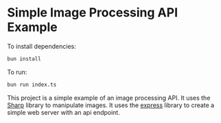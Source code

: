 # Simple Image Processing API Example

To install dependencies:

```bash
bun install
```

To run:

```bash
bun run index.ts
```

This project is a simple example of an image processing API. It uses the [Sharp](https://sharp.pixelplumbing.com/) library to manipulate images. It uses the [express](https://expressjs.com/) library to create a simple web server with an api endpoint.
